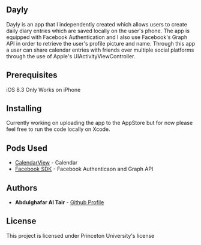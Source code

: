 ## Dayly
Dayly is an app that I independently created which allows users to create daily diary entries which are saved locally on the user's phone. The app is equipped with Facebook Authentication and I also use Facebook's
Graph API in order to retrieve the user's profile picture and name. Through this app a user can share calendar entries with friends over multiple social platforms through the use of Apple's UIActivityViewController.



## Prerequisites

iOS 8.3
Only Works on iPhone


## Installing

Currently working on uploading the app to the AppStore but for now please feel free to run the code locally on Xcode.


## Pods Used

* [CalendarView](https://cocoapods.org/pods/CalendarView) - Calendar
* [Facebook SDK](https://developers.facebook.com/docs/ios/) - Facebook Authenticaon and Graph API



## Authors

* **Abdulghafar Al Tair** - [Github Profile](https://github.com/BidoTair) 


## License

This project is licensed under Princeton University's license



